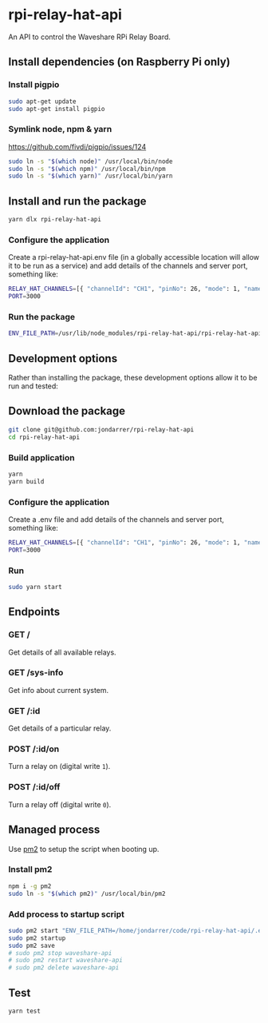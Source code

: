 # rpi-relay-hat-api

An API to control the Waveshare RPi Relay Board.

## Install dependencies (on Raspberry Pi only)

### Install pigpio

```sh
sudo apt-get update
sudo apt-get install pigpio
```

### Symlink node, npm & yarn

<https://github.com/fivdi/pigpio/issues/124>

```sh
sudo ln -s "$(which node)" /usr/local/bin/node
sudo ln -s "$(which npm)" /usr/local/bin/npm
sudo ln -s "$(which yarn)" /usr/local/bin/yarn
```

## Install and run the package

```sh
yarn dlx rpi-relay-hat-api
```

### Configure the application

Create a rpi-relay-hat-api.env file (in a globally accessible location will allow it to be run as a service) and add details of the channels and server port, something like:

```sh
RELAY_HAT_CHANNELS=[{ "channelId": "CH1", "pinNo": 26, "mode": 1, "name": "Mirror Light" }, { "channelId": "CH2", "pinNo": 20, "mode": 1, "name": "Mirror Demister" }]
PORT=3000
```

### Run the package

```sh
ENV_FILE_PATH=/usr/lib/node_modules/rpi-relay-hat-api/rpi-relay-hat-api.env rpi-relay-hat-api
```

## Development options

Rather than installing the package, these development options allow it to be run and tested:

## Download the package

```sh
git clone git@github.com:jondarrer/rpi-relay-hat-api
cd rpi-relay-hat-api
```

### Build application

```sh
yarn
yarn build
```

### Configure the application

Create a .env file and add details of the channels and server port, something like:

```sh
RELAY_HAT_CHANNELS=[{ "channelId": "CH1", "pinNo": 26, "mode": 1, "name": "Mirror Light" }, { "channelId": "CH2", "pinNo": 20, "mode": 1, "name": "Mirror Demister" }]
PORT=3000
```

### Run

```sh
sudo yarn start
```

## Endpoints

### GET /

Get details of all available relays.

### GET /sys-info

Get info about current system.

### GET /:id

Get details of a particular relay.

### POST /:id/on

Turn a relay on (digital write `1`).

### POST /:id/off

Turn a relay off (digital write `0`).

## Managed process

Use [pm2](https://pm2.keymetrics.io/docs/usage/quick-start/) to setup the script when booting up.

### Install pm2

```sh
npm i -g pm2
sudo ln -s "$(which pm2)" /usr/local/bin/pm2
```

### Add process to startup script

```sh
sudo pm2 start "ENV_FILE_PATH=/home/jondarrer/code/rpi-relay-hat-api/.env sudo yarn --cwd /home/jondarrer/code/rpi-relay-hat-api start" --name "waveshare-api"
sudo pm2 startup
sudo pm2 save
# sudo pm2 stop waveshare-api
# sudo pm2 restart waveshare-api
# sudo pm2 delete waveshare-api
```

## Test

```sh
yarn test
```
